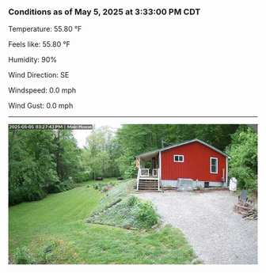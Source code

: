 ### Conditions as of May 5, 2025 at 3:33:00 PM CDT 

Temperature: 55.80 &deg;F

Feels like: 55.80 &deg;F

Humidity: 90%

Wind Direction: SE

Windspeed: 0.0 mph

Wind Gust: 0.0 mph

---

<img src="./images/latest.jpeg"/>

